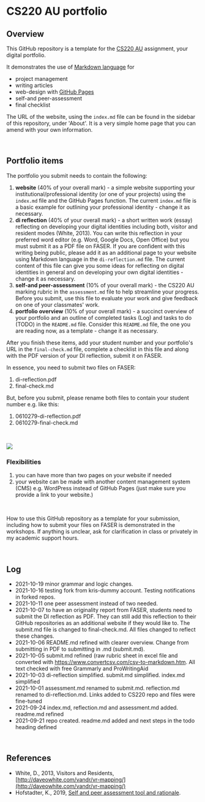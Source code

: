 # CS220 AU portfolio
## Overview
This GitHub repository is a template for the [CS220 AU](https://github.com/krisztian-hofstadter-tedor/CS220-AU-navigating-the-digital-world) assignment, your digital portfolio.

It demonstrates the use of [Markdown language](https://guides.github.com/features/mastering-markdown/) for
- project management
- writing articles
- web-design with [GitHub Pages](https://pages.github.com/)
- self-and peer-assessment
- final checklist 

The URL of the website, using the `index.md` file can be found in the sidebar of this repository, under 'About'. It is a very simple home page that you can amend with your own information.

<br>

## Portfolio items
The portfolio you submit needs to contain the following:

1. **website** (40% of your overall mark) - a simple website supporting your institutional/professional identity (or one of your projects) using the `index.md` file and the GitHub Pages function. The current `index.md` file is a basic example for outlining your professional identity - change it as necessary.
2. **di reflection** (40% of your overall mark) - a short written work (essay) reflecting on developing your digital identities including both, visitor and resident modes (White, 2013). You can write this reflection in your preferred word editor (e.g. Word, Google Docs, Open Office) but you must submit it as a PDF file on FASER. If you are confident with this writing being public, please add it as an additional page to your website using Markdown language in the `di-reflection.md` file. The current content of this file can give you some ideas for reflecting on digital identities in general and on developing your own digital identities - change it as necessary.
3. **self-and peer-assessment** (10% of your overall mark) - the CS220 AU marking rubric in the `assessment.md` file to help streamline your progress. Before you submit, use this file to evaluate your work and give feedback on one of your classmates' work.
4. **portfolio overview** (10% of your overall mark) - a succinct overview of your portfolio and an outline of completed tasks (Log) and tasks to do (TODO) in the `README.md` file. Consider this `README.md` file, the one you are reading now, as a template - change it as necessary.

After you finish these items, add your student number and your portfolio's URL in the `final-check.md` file, complete a checklist in this file and along with the PDF version of your DI reflection, submit it on FASER. 

In essence, you need to submit two files on FASER:

1. di-reflection.pdf
2. final-check.md

But, before you submit, please rename both files to contain your student number e.g. like this:

1. 0610279-di-reflection.pdf
2. 0610279-final-check.md

<br> 

![](assets/img/portfolio-graph.png)


### Flexibilities 
1. you can have more than two pages on your website if needed
2. your website can be made with another content management system (CMS) e.g. WordPress instead of GitHub Pages (just make sure you provide a link to your website.)

<br> 

How to use this GitHub repository as a template for your submission, including how to submit your files on FASER is demonstrated in the workshops. If anything is unclear, ask for clarification in class or privately in my academic support hours. 

<br>

## Log
- 2021-10-19 minor grammar and logic changes. 
- 2021-10-16 testing fork from kris-dummy account. Testing notifications in forked repos. 
- 2021-10-11 one peer assessment instead of two needed.
- 2021-10-07 to have an originality report from FASER, students need to submit the DI reflection as PDF. They can still add this reflection to their GitHub repositories as an additional website if they would like to. The submit.md file is changed to final-check.md. All files changed to reflect these changes. 
- 2021-10-06 README.md refined with clearer overview. Change from submitting in PDF to submitting in .md (submit.md). 
- 2021-10-05 submit.md refined (raw rubric sheet in excel file and converted with https://www.convertcsv.com/csv-to-markdown.htm. All text checked with free Grammarly and ProWritingAid
- 2021-10-03 di-reflection simplified. submit.md simplified. index.md simplified
- 2021-10-01 assessment.md renamed to submit.md. reflection.md renamed to di-reflection.md. Links added to CS220 repo and files were fine-tuned
- 2021-09-24 index.md, reflection.md and assessment.md added. readme.md refined
- 2021-09-21 repo created. readme.md added and next steps in the todo heading defined

<br>

## References
- White, D., 2013, Visitors and Residents, [http://daveowhite.com/vandr/vr-mapping/](http://daveowhite.com/vandr/vr-mapping/)
- Hofstadter, K., 2019, [Self and peer assessment tool and rationale](https://khofstadter.com/assets/doc/Hofstadter-2019-self-and-peer-assessment-tool-and-rationale.pdf).
